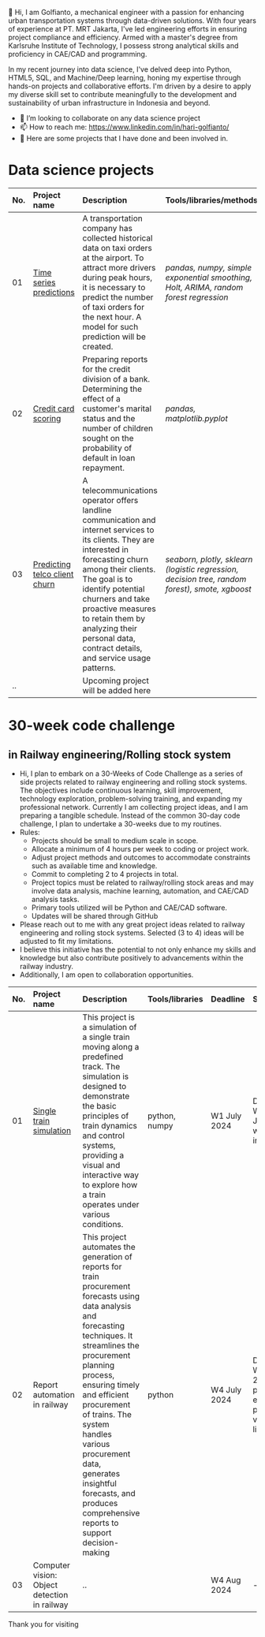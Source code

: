 👋 Hi, I am Golfianto, a mechanical engineer with a passion for enhancing urban transportation systems through data-driven solutions. With four years of experience at PT. MRT Jakarta, I've led engineering efforts in ensuring project compliance and efficiency. Armed with a master's degree from Karlsruhe Institute of Technology, I possess strong analytical skills and proficiency in CAE/CAD and programming.

In my recent journey into data science, I've delved deep into Python, HTML5, SQL, and Machine/Deep learning, honing my expertise through hands-on projects and collaborative efforts. I'm driven by a desire to apply my diverse skill set to contribute meaningfully to the development and sustainability of urban infrastructure in Indonesia and beyond.

- 👀 I’m looking to collaborate on any data science project
- 📫 How to reach me: https://www.linkedin.com/in/hari-golfianto/
- 📂 Here are some projects that I have done and been involved in.

# Data science projects 
| No. | Project name              | Description                 | Tools/libraries/methods                    |
| :- | :-------------------- | :--------------------- | :---------------------------|
| 01 | [Time series predictions](https://github.com/golfiantos/projects/tree/main/01_predicting_time_series "Predicting time series") | A transportation company has collected historical data on taxi orders at the airport. To attract more drivers during peak hours, it is necessary to predict the number of taxi orders for the next hour. A model for such prediction will be created. | *pandas, numpy, simple exponential smoothing, Holt, ARIMA, random forest regression* |
| 02 | [Credit card scoring](https://github.com/golfiantos/projects/tree/main/02_credit_card_scoring "Credit card scoring") | Preparing reports for the credit division of a bank. Determining the effect of a customer's marital status and the number of children sought on the probability of default in loan repayment. | *pandas, matplotlib.pyplot* |
| 03 | [Predicting telco client churn](https://github.com/golfiantos/projects/tree/main/03_predicting_client_churn "Predicting client churn") | A telecommunications operator offers landline communication and internet services to its clients. They are interested in forecasting churn among their clients. The goal is to identify potential churners and take proactive measures to retain them by analyzing their personal data, contract details, and service usage patterns. | *seaborn, plotly, sklearn (logistic regression, decision tree, random forest), smote, xgboost* |
| .. |  | Upcoming project will be added here | |

# 30-week code challenge 
## in Railway engineering/Rolling stock system
- Hi, I plan to embark on a 30-Weeks of Code Challenge as a series of side projects related to railway engineering and rolling stock systems. The objectives include continuous learning, skill improvement, technology exploration, problem-solving training, and expanding my professional network. Currently I am collecting project ideas, and I am preparing a tangible schedule. Instead of the common 30-day code challenge, I plan to undertake a 30-weeks due to my routines.
- Rules:
  - Projects should be small to medium scale in scope.
  - Allocate a minimum of 4 hours per week to coding or project work.
  - Adjust project methods and outcomes to accommodate constraints such as available time and knowledge.
  - Commit to completing 2 to 4 projects in total.
  - Project topics must be related to railway/rolling stock areas and may involve data analysis, machine learning, automation, and CAE/CAD analysis tasks.
  - Primary tools utilized will be Python and CAE/CAD software.
  - Updates will be shared through GitHub
- Please reach out to me with any great project ideas related to railway engineering and rolling stock systems. Selected (3 to 4) ideas will be adjusted to fit my limitations.
- I believe this initiative has the potential to not only enhance my skills and knowledge but also contribute positively to advancements within the railway industry.
- Additionally, I am open to collaboration opportunities.

| No. | Project name              | Description                 | Tools/libraries                    |             Deadline                   |            Status                   |
| :- | :-------------------- | :--------------------- | :---------------------------|   :---------------------------| :---------------------------|
| 01 | [Single train simulation](https://github.com/golfiantos/golfiantos/tree/main/30WCC_01_train_simulation "Single train simulation") | This project is a simulation of a single train moving along a predefined track. The simulation is designed to demonstrate the basic principles of train dynamics and control systems, providing a visual and interactive way to explore how a train operates under various conditions. | python, numpy | W1 July 2024 | DONE in W2 June, will be improved |
| 02 | Report automation in railway | This project automates the generation of reports for train procurement forecasts using data analysis and forecasting techniques. It streamlines the procurement planning process, ensuring timely and efficient procurement of trains. The system handles various procurement data, generates insightful forecasts, and produces comprehensive reports to support decision-making | python | W4 July 2024 | Done in W4 Aug 2024, project example: please visit my linkedin |
| 03 | Computer vision: Object detection in railway | ..                                 |           | W4 Aug 2024 | - |


Thank you for visiting 

<!---
golfiantos/golfiantos is a ✨ special ✨ repository because its `README.md` (this file) appears on your GitHub profile.
You can click the Preview link to take a look at your changes.
--->

